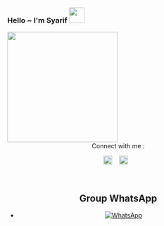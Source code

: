 ### Hello ~ I'm Syarif <img src="https://github.com/TheDudeThatCode/TheDudeThatCode/blob/master/Assets/Hi.gif" width="35px">
<img src="https://i.ibb.co/mXb8RdT/9b44268d-aea0-4cea-bef5-c4ff5dad59f2.jpg" width=250 height="250" align="center">
<center>
Connect with me :

<a href="https://instagram.com/dyat_xd"><img src="https://image.flaticon.com/icons/svg/174/174855.svg" alt="alt text" width="20" height="20"></a>      &nbsp;&nbsp;   <a href="https://instagram.com/dyat_xd"><img src="https://image.flaticon.com/icons/svg/174/174855.svg" alt="alt text" width="20" height="20"></a>
 &nbsp;&nbsp; 




&nbsp;&nbsp;     &nbsp;&nbsp;    &nbsp;&nbsp;   &nbsp;&nbsp;   &nbsp;&nbsp;   


## Group WhatsApp

* <a href="https://chat.whatsapp.com/FVs9Fgszl7e2Y35tX2vIVs"><img alt="WhatsApp" src="https://img.shields.io/badge/WhatsApp%20Group-25D366?style=for-the-badge&logo=whatsapp&logoColor=white"/></a>


